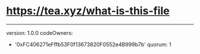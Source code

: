 # https://tea.xyz/what-is-this-file
---
version: 1.0.0
codeOwners:
  - '0xFC406271eFffb53F0f13673820F0552e4B999b7b'
quorum: 1
